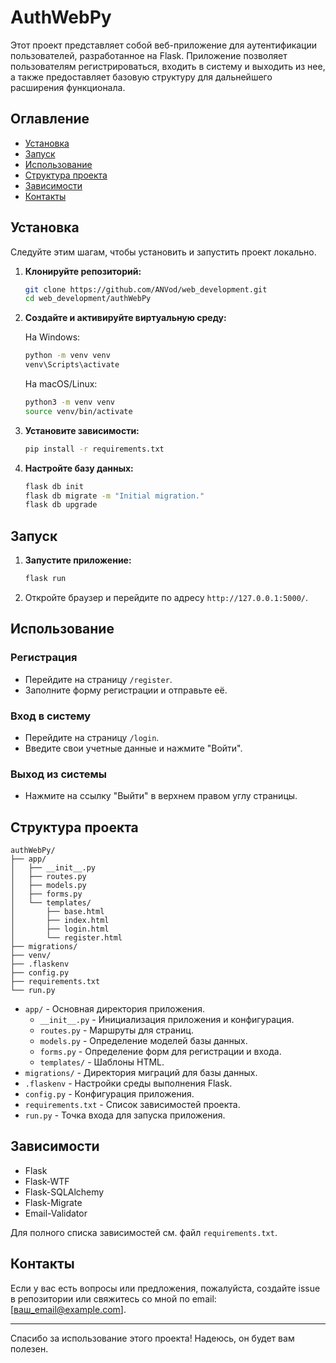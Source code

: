 # AuthWebPy

Этот проект представляет собой веб-приложение для аутентификации пользователей, разработанное на Flask. Приложение позволяет пользователям регистрироваться, входить в систему и выходить из нее, а также предоставляет базовую структуру для дальнейшего расширения функционала.

## Оглавление

- [Установка](#установка)
- [Запуск](#запуск)
- [Использование](#использование)
- [Структура проекта](#структура-проекта)
- [Зависимости](#зависимости)
- [Контакты](#контакты)

## Установка

Следуйте этим шагам, чтобы установить и запустить проект локально.

1. **Клонируйте репозиторий:**

    ```sh
    git clone https://github.com/ANVod/web_development.git
    cd web_development/authWebPy
    ```

2. **Создайте и активируйте виртуальную среду:**

    На Windows:
    ```sh
    python -m venv venv
    venv\Scripts\activate
    ```

    На macOS/Linux:
    ```sh
    python3 -m venv venv
    source venv/bin/activate
    ```

3. **Установите зависимости:**

    ```sh
    pip install -r requirements.txt
    ```

4. **Настройте базу данных:**

    ```sh
    flask db init
    flask db migrate -m "Initial migration."
    flask db upgrade
    ```

## Запуск

1. **Запустите приложение:**

    ```sh
    flask run
    ```

2. Откройте браузер и перейдите по адресу `http://127.0.0.1:5000/`.

## Использование

### Регистрация

- Перейдите на страницу `/register`.
- Заполните форму регистрации и отправьте её.

### Вход в систему

- Перейдите на страницу `/login`.
- Введите свои учетные данные и нажмите "Войти".

### Выход из системы

- Нажмите на ссылку "Выйти" в верхнем правом углу страницы.

## Структура проекта

```
authWebPy/
├── app/
│   ├── __init__.py
│   ├── routes.py
│   ├── models.py
│   ├── forms.py
│   └── templates/
│       ├── base.html
│       ├── index.html
│       ├── login.html
│       └── register.html
├── migrations/
├── venv/
├── .flaskenv
├── config.py
├── requirements.txt
└── run.py
```

- `app/` - Основная директория приложения.
  - `__init__.py` - Инициализация приложения и конфигурация.
  - `routes.py` - Маршруты для страниц.
  - `models.py` - Определение моделей базы данных.
  - `forms.py` - Определение форм для регистрации и входа.
  - `templates/` - Шаблоны HTML.
- `migrations/` - Директория миграций для базы данных.
- `.flaskenv` - Настройки среды выполнения Flask.
- `config.py` - Конфигурация приложения.
- `requirements.txt` - Список зависимостей проекта.
- `run.py` - Точка входа для запуска приложения.

## Зависимости

- Flask
- Flask-WTF
- Flask-SQLAlchemy
- Flask-Migrate
- Email-Validator

Для полного списка зависимостей см. файл `requirements.txt`.

## Контакты

Если у вас есть вопросы или предложения, пожалуйста, создайте issue в репозитории или свяжитесь со мной по email: [ваш_email@example.com].

---

Спасибо за использование этого проекта! Надеюсь, он будет вам полезен.